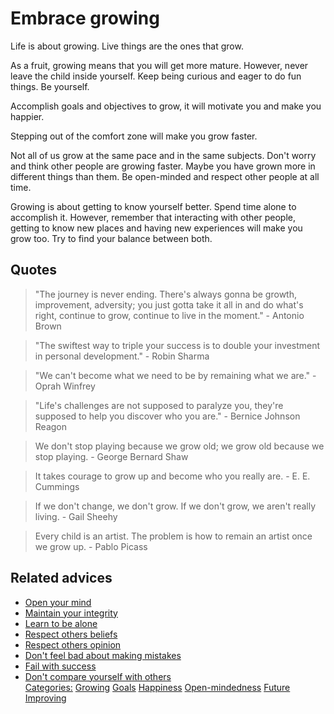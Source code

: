 # Embrace growing

Life is about growing. Live things are the ones that grow.

As a fruit, growing means that you will get more mature. However, never leave the child inside yourself. Keep being curious and eager to do fun things. Be yourself.

Accomplish goals and objectives to grow, it will motivate you and make you happier.

Stepping out of the comfort zone will make you grow faster.

Not all of us grow at the same pace and in the same subjects. Don't worry and think other people are growing faster. Maybe you have grown more in different things than them. Be open-minded and respect other people at all time.

Growing is about getting to know yourself better. Spend time alone to accomplish it. However, remember that interacting with other people, getting to know new places and having new experiences will make you grow too. Try to find your balance between both.

## Quotes

> "The journey is never ending. There's always gonna be growth, improvement, adversity; you just gotta take it all in and do what's right, continue to grow, continue to live in the moment." - Antonio Brown

> "The swiftest way to triple your success is to double your investment in personal development." - Robin Sharma

> "We can't become what we need to be by remaining what we are." - Oprah Winfrey

> "Life's challenges are not supposed to paralyze you, they're supposed to help you discover who you are." - Bernice Johnson Reagon

> We don't stop playing because we grow old; we grow old because we stop playing. - George Bernard Shaw

> It takes courage to grow up and become who you really are. - E. E. Cummings

> If we don't change, we don't grow. If we don't grow, we aren't really living. - Gail Sheehy

> Every child is an artist. The problem is how to remain an artist once we grow up. - Pablo Picass

## Related advices

- [Open your mind](../Open%20your%20mind/index.md)
- [Maintain your integrity](../Maintain%20your%20integrity/index.md)
- [Learn to be alone](../Learn%20to%20be%20alone/index.md)
- [Respect others beliefs](../Respect%20others%20beliefs/index.md)
- [Respect others opinion](../Respect%20others%20opinion/index.md)
- [Don't feel bad about making mistakes](../Don’t%20feel%20bad%20about%20making%20mistakes/index.md)
- [Fail with success](../Fail%20with%20success/index.md)
- [Don't compare yourself with others](../Don't%20compare%20yourself%20with%20others/index.md)<br/>[Categories:](../Categories/index.md) [Growing](../Categories/Growing.md) [Goals](../Categories/Goals.md) [Happiness](../Categories/Happiness.md) [Open-mindedness](../Categories/Open-mindedness.md) [Future](../Categories/Future.md) [Improving](../Categories/Improving.md)